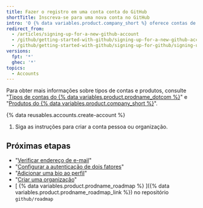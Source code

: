 ```yaml
---
title: Fazer o registro em uma conta conta do GitHub
shortTitle: Inscreva-se para uma nova conta no GitHub
intro: 'O {% data variables.product.company_short %} oferece contas de usuário para pessoas e organizações para que equipes de pessoas trabalhem juntas.'
redirect_from:
  - /articles/signing-up-for-a-new-github-account
  - /github/getting-started-with-github/signing-up-for-a-new-github-account
  - /github/getting-started-with-github/signing-up-for-github/signing-up-for-a-new-github-account
versions:
  fpt: '*'
  ghec: '*'
topics:
  - Accounts
---
```


Para obter mais informações sobre tipos de contas e produtos, consulte "[Tipos de contas do {% data variables.product.prodname_dotcom %}](/articles/types-of-github-accounts)" e "[Produtos do {% data variables.product.company_short %}](/articles/github-s-products)".

{% data reusables.accounts.create-account %}
1. Siga as instruções para criar a conta pessoa ou organização.

## Próximas etapas

- "[Verificar endereço de e-mail](/articles/verifying-your-email-address)"
- "[Configurar a autenticação de dois fatores](/articles/configuring-two-factor-authentication)"
- "[Adicionar uma bio ao perfil](/articles/adding-a-bio-to-your-profile)"
- "[Criar uma organização](/articles/creating-a-new-organization-from-scratch)"
- [ {% data variables.product.prodname_roadmap %} ]({% data variables.product.prodname_roadmap_link %}) no repositório  `github/roadmap`
